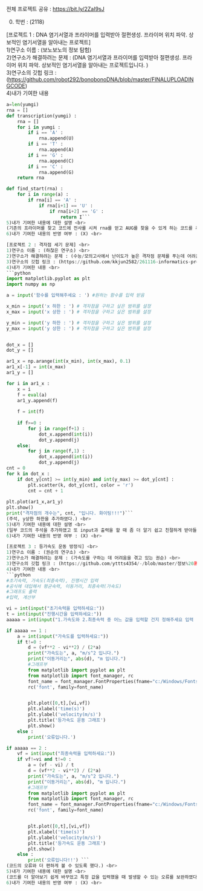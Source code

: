 전체 프로젝트 공유 : https://bit.ly/2ZaI9sJ <br>

0. 학번 : (2118) <br>

[프로젝트 1 : DNA 염기서열과 프라이머를 입력받아 절편생성. 프라이머 위치 파악. 상보적인 염기서열을 알아내는 프로젝트] <br>
1)연구소 이름 : (보노보노의 정보 탐험) <br>
2)연구소가 해결하려는 문제 : (DNA 염기서열과 프라이머를 입력받아 절편생성. 프라이머 위치 파악. 상보적인 염기서열을 알아내는 프로젝트입니다. ) <br>
3)연구소의 깃헙 링크 : (https://github.com/robot292/bonobonoDNA/blob/master/FINALUPLOADINGCODE) <br>
4)내가 기여한 내용 <br>
```python
a=len(yumgi)
rna = []
def transcription(yumgi) :
    rna = []
    for i in yumgi :
        if i == 'A' :
            rna.append(U)
        if i == 'T' :
            rna.append(A)
        if i == 'G' :
            rna.append(C)
        if i == 'C' :
            rna.append(G)
    return rna

def find_start(rna) :
    for i in range(a) :
        if rna[i] == 'A' : 
            if rna[i+1] == 'U' :
                if rna[i+2] == 'G' :
                    return I```
5)내가 기여한 내용에 대한 설명 <br>
(기존의 프라이머를 찾고 코드에 전사를 시켜 rna를 얻고 AUG를 찾을 수 있게 하는 코드를 추가하였다.) <br>
6)내가 기여한 내용의 반영 여부 : (X) <br>

[프로젝트 2 : 격자점 세기 문제] <br>
1)연구소 이름 : (하찮은 연구소) <br>
2)연구소가 해결하려는 문제 : (수능/모의고사에서 난이도가 높은 격자점 문제를 푸는데 어려움을 겪는 전국의 수험생들) <br>
3)연구소의 깃헙 링크 : (https://github.com/kkjun2582/261116-informatics-project) <br>
4)내가 기여한 내용 <br>
```python
import matplotlib.pyplot as plt
import numpy as np

a = input('함수를 입력해주세요 : ') #원하는 함수를 입력 받음 

x_min = input('x 하한 : ') # 격자점을 구하고 싶은 범위를 설정
x_max = input('x 상한 : ') # 격자점을 구하고 싶은 범위를 설정

y_min = input('y 하한 : ') # 격자점을 구하고 싶은 범위를 설정
y_max = input('y 상한 : ') # 격자점을 구하고 싶은 범위를 설정


dot_x = []
dot_y = []

ar1_x = np.arange(int(x_min), int(x_max), 0.1)
ar1_x[-1] = int(x_max)
ar1_y = []

for i in ar1_x :
    x = i
    f = eval(a)
    ar1_y.append(f)
    
    f = int(f)
    
    if f>=0 :
        for j in range(f+1) :
            dot_x.append(int(i))
            dot_y.append(j)
    else:    
        for j in range(f,1) :            
            dot_x.append(int(i))
            dot_y.append(j)
cnt = 0
for k in dot_x :
    if dot_y[cnt] >= int(y_min) and int(y_max) >= dot_y[cnt] :
        plt.scatter(k, dot_y[cnt], color = 'r')
        cnt = cnt + 1
    
plt.plot(ar1_x,ar1_y)
plt.show()
print("격자점의 개수는", cnt, "입니다. 화이팅!!!")```
(주석, y상한 하한을 추가하였다.) <br>
5)내가 기여한 내용에 대한 설명 <br>
(일부 코드의 주석을 추가하였고 또 input과 출력을 할 때 좀 더 알기 쉽고 친절하게 받아들일 수 있게 단어들을 추가하였고 또한 y 상한 하한을 추가하여 좀 더 구체적인 점들을 셀 수 있게 하였다. ) <br>
6)내가 기여한 내용의 반영 여부 : (X) <br>

[프로젝트 3 : 등가속도 운동 방정식] <br>
1)연구소 이름 : (권순의 연구소) <br>
2)연구소가 해결하려는 문제 : (가속도를 구하는 데 어려움을 겪고 있는 권순) <br>
3)연구소의 깃헙 링크 : (https://github.com/yttts4354/-/blob/master/정보%20프로젝트) <br>
4)내가 기여한 내용 <br>
```python
#초기속력, 가속도(최종속력), 진행시간 입력
#공식에 대입해서 평균속력, 이동거리, 최종속력(가속도)
#그래프도 출력
#입력, 계산부

vi = int(input("초기속력을 입력하세요:"))
t = int(input("진행시간을 입력하세요:"))
aaaaa = int(input("1.가속도와 2.최종속력 중 어느 값을 입력할 건지 정해주세요 입력 (예) 1) :"))

if aaaaa == 1 :
    a = int(input("가속도를 입력하세요:"))
    if t!=0 :
        d = (vf**2 - vi**2) / (2*a)
        print("가속도는", a, "m/s^2 입니다.")
        print("이동거리는", abs(d), "m 입니다.")
        #그래프부
        from matplotlib import pyplot as plt 
        from matplotlib import font_manager, rc 
        font_name = font_manager.FontProperties(fname="c:/Windows/Fonts/malgun.ttf").get_name() 
        rc('font', family=font_name)


        plt.plot([0,t],[vi,vf]) 
        plt.xlabel('time(s)') 
        plt.ylabel('velocity(m/s)')
        plt.title('등가속도 운동 그래프') 
        plt.show()
    else :
        print('오류입니다.')

if aaaaa == 2 :
    vf = int(input("최종속력을 입력하세요:"))
    if vf!=vi and t!=0 :
        a = (vf - vi) / t
        d = (vf**2 - vi**2) / (2*a)
        print("가속도는", a, "m/s^2 입니다.")
        print("이동거리는", abs(d), "m 입니다.")
        #그래프부
        from matplotlib import pyplot as plt 
        from matplotlib import font_manager, rc 
        font_name = font_manager.FontProperties(fname="c:/Windows/Fonts/malgun.ttf").get_name() 
        rc('font', family=font_name)


        plt.plot([0,t],[vi,vf]) 
        plt.xlabel('time(s)') 
        plt.ylabel('velocity(m/s)')
        plt.title('등가속도 운동 그래프') 
        plt.show()
    else :
        print('오류입니다!!') ```
(코드의 오류와 더 편하게 볼 수 있도록 했다.) <br>
5)내가 기여한 내용에 대한 설명 <br>
(코드를 더 알아보기 쉽게 바꾸었고 특정 값을 입력했을 때 발생할 수 있는 오류를 보완하였다. 그리고 코드를 더 간단하게 만들고 또 불필요한 코드를 줄였다.) <br>
6)내가 기여한 내용의 반영 여부 : (X) <br>
